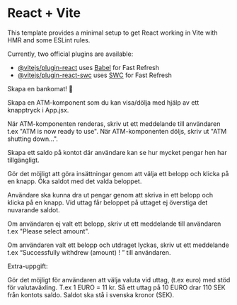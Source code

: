 # React + Vite

This template provides a minimal setup to get React working in Vite with HMR and some ESLint rules.

Currently, two official plugins are available:

- [@vitejs/plugin-react](https://github.com/vitejs/vite-plugin-react/blob/main/packages/plugin-react/README.md) uses [Babel](https://babeljs.io/) for Fast Refresh
- [@vitejs/plugin-react-swc](https://github.com/vitejs/vite-plugin-react-swc) uses [SWC](https://swc.rs/) for Fast Refresh

Skapa en bankomat! 🏧

Skapa en ATM-komponent som du kan visa/dölja med hjälp av ett knapptryck i App.jsx.

När ATM-komponenten renderas, skriv ut ett meddelande till användaren t.ex "ATM is now ready to use". När ATM-komponenten döljs, skriv ut "ATM shutting down...".

Skapa ett saldo på kontot där användare kan se hur mycket pengar hen har tillgängligt.

Gör det möjligt att göra insättningar genom att välja ett belopp och klicka på en knapp. Öka saldot med det valda beloppet.

Användare ska kunna dra ut pengar genom att skriva in ett belopp och klicka på en knapp.
Vid uttag får beloppet på uttaget ej överstiga det nuvarande saldot.

Om användaren ej valt ett belopp, skriv ut ett meddelande till användaren t.ex "Please select amount".

Om användaren valt ett belopp och utdraget lyckas, skriv ut ett meddelande t.ex “Successfully withdrew (amount) ! ” till användaren.

Extra-uppgift:

Gör det möjligt för användaren att välja valuta vid uttag, (t.ex euro) med stöd för valutaväxling. T.ex 1 EURO = 11 kr. Så ett uttag på 10 EURO drar 110 SEK från kontots saldo. Saldot ska stå i svenska kronor (SEK).
